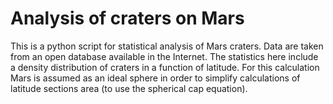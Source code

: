 # Analysis of craters on Mars

This is a python script for statistical analysis of Mars craters. Data are taken from an open database available in the Internet.
The statistics here include a density distribution of craters in a function of latitude. For this calculation Mars is assumed as an ideal sphere in order to simplify calculations of latitude sections area (to use the spherical cap equation).
